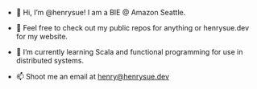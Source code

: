- 👋 Hi, I’m @henrysue! I am a BIE @ Amazon Seattle. 

- 👀 Feel free to check out my public repos for anything or henrysue.dev for my website.

- 🌱 I’m currently learning Scala and functional programming for use in distributed systems.

- 📫 Shoot me an email at henry@henrysue.dev


